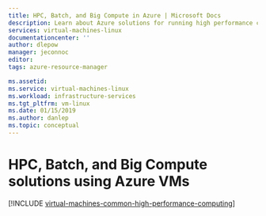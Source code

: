 ```yaml
---
title: HPC, Batch, and Big Compute in Azure | Microsoft Docs
description: Learn about Azure solutions for running high performance computing (HPC), batch, and Big Compute workloads in Azure virtual machines and compute services.
services: virtual-machines-linux
documentationcenter: ''
author: dlepow
manager: jeconnoc
editor: 
tags: azure-resource-manager

ms.assetid:
ms.service: virtual-machines-linux
ms.workload: infrastructure-services
ms.tgt_pltfrm: vm-linux
ms.date: 01/15/2019
ms.author: danlep
ms.topic: conceptual
---
```


# HPC, Batch, and Big Compute solutions using Azure VMs

[!INCLUDE [virtual-machines-common-high-performance-computing](../../../includes/virtual-machines-common-high-performance-computing.md)]
